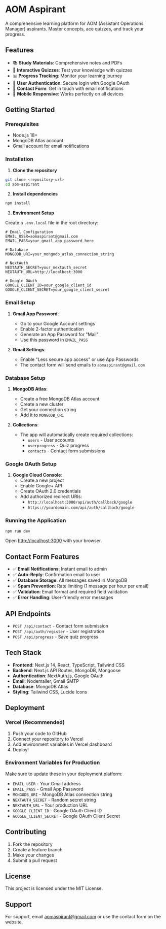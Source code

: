 # AOM Aspirant

A comprehensive learning platform for AOM (Assistant Operations Manager) aspirants. Master concepts, ace quizzes, and track your progress.

## Features

- 📚 **Study Materials**: Comprehensive notes and PDFs
- 🧠 **Interactive Quizzes**: Test your knowledge with quizzes
- 📊 **Progress Tracking**: Monitor your learning journey
- 👤 **User Authentication**: Secure login with Google OAuth
- 📧 **Contact Form**: Get in touch with email notifications
- 📱 **Mobile Responsive**: Works perfectly on all devices

## Getting Started

### Prerequisites

- Node.js 18+
- MongoDB Atlas account
- Gmail account for email notifications

### Installation

1. **Clone the repository**

```bash
git clone <repository-url>
cd aom-aspirant
```

2. **Install dependencies**

```bash
npm install
```

3. **Environment Setup**

Create a `.env.local` file in the root directory:

```env
# Email Configuration
EMAIL_USER=aomaspirant@gmail.com
EMAIL_PASS=your_gmail_app_password_here

# Database
MONGODB_URI=your_mongodb_atlas_connection_string

# NextAuth
NEXTAUTH_SECRET=your_nextauth_secret
NEXTAUTH_URL=http://localhost:3000

# Google OAuth
GOOGLE_CLIENT_ID=your_google_client_id
GOOGLE_CLIENT_SECRET=your_google_client_secret
```

### Email Setup

1. **Gmail App Password**:

   - Go to your Google Account settings
   - Enable 2-factor authentication
   - Generate an App Password for "Mail"
   - Use this password in `EMAIL_PASS`

2. **Gmail Settings**:
   - Enable "Less secure app access" or use App Passwords
   - The contact form will send emails to `aomaspirant@gmail.com`

### Database Setup

1. **MongoDB Atlas**:

   - Create a free MongoDB Atlas account
   - Create a new cluster
   - Get your connection string
   - Add it to `MONGODB_URI`

2. **Collections**:
   - The app will automatically create required collections:
     - `users` - User accounts
     - `userprogress` - Quiz progress
     - `contacts` - Contact form submissions

### Google OAuth Setup

1. **Google Cloud Console**:
   - Create a new project
   - Enable Google+ API
   - Create OAuth 2.0 credentials
   - Add authorized redirect URIs:
     - `http://localhost:3000/api/auth/callback/google`
     - `https://yourdomain.com/api/auth/callback/google`

### Running the Application

```bash
npm run dev
```

Open [http://localhost:3000](http://localhost:3000) with your browser.

## Contact Form Features

- ✅ **Email Notifications**: Instant email to admin
- ✅ **Auto-Reply**: Confirmation email to user
- ✅ **Database Storage**: All messages saved in MongoDB
- ✅ **Spam Prevention**: Rate limiting (1 message per hour per email)
- ✅ **Validation**: Email format and required field validation
- ✅ **Error Handling**: User-friendly error messages

## API Endpoints

- `POST /api/contact` - Contact form submission
- `POST /api/auth/register` - User registration
- `POST /api/progress` - Save quiz progress

## Tech Stack

- **Frontend**: Next.js 14, React, TypeScript, Tailwind CSS
- **Backend**: Next.js API Routes, MongoDB, Mongoose
- **Authentication**: NextAuth.js, Google OAuth
- **Email**: Nodemailer, Gmail SMTP
- **Database**: MongoDB Atlas
- **Styling**: Tailwind CSS, Lucide Icons

## Deployment

### Vercel (Recommended)

1. Push your code to GitHub
2. Connect your repository to Vercel
3. Add environment variables in Vercel dashboard
4. Deploy!

### Environment Variables for Production

Make sure to update these in your deployment platform:

- `EMAIL_USER` - Your Gmail address
- `EMAIL_PASS` - Gmail App Password
- `MONGODB_URI` - MongoDB Atlas connection string
- `NEXTAUTH_SECRET` - Random secret string
- `NEXTAUTH_URL` - Your production URL
- `GOOGLE_CLIENT_ID` - Google OAuth Client ID
- `GOOGLE_CLIENT_SECRET` - Google OAuth Client Secret

## Contributing

1. Fork the repository
2. Create a feature branch
3. Make your changes
4. Submit a pull request

## License

This project is licensed under the MIT License.

## Support

For support, email aomaspirant@gmail.com or use the contact form on the website.
